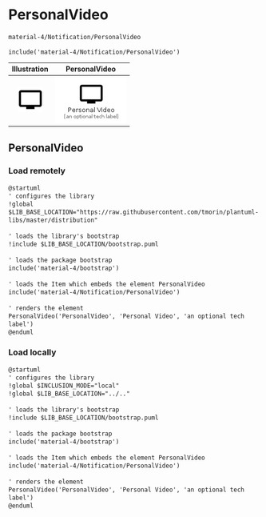 # PersonalVideo


```text
material-4/Notification/PersonalVideo
```

```text
include('material-4/Notification/PersonalVideo')
```



| Illustration | PersonalVideo |
| :---: | :---: |
| ![illustration for Illustration](../../material-4/Notification/PersonalVideo.png) | ![illustration for PersonalVideo](../../material-4/Notification/PersonalVideo.Local.png) |




## PersonalVideo

### Load remotely
```plantuml
@startuml
' configures the library
!global $LIB_BASE_LOCATION="https://raw.githubusercontent.com/tmorin/plantuml-libs/master/distribution"

' loads the library's bootstrap
!include $LIB_BASE_LOCATION/bootstrap.puml

' loads the package bootstrap
include('material-4/bootstrap')

' loads the Item which embeds the element PersonalVideo
include('material-4/Notification/PersonalVideo')

' renders the element
PersonalVideo('PersonalVideo', 'Personal Video', 'an optional tech label')
@enduml
```

### Load locally
```plantuml
@startuml
' configures the library
!global $INCLUSION_MODE="local"
!global $LIB_BASE_LOCATION="../.."

' loads the library's bootstrap
!include $LIB_BASE_LOCATION/bootstrap.puml

' loads the package bootstrap
include('material-4/bootstrap')

' loads the Item which embeds the element PersonalVideo
include('material-4/Notification/PersonalVideo')

' renders the element
PersonalVideo('PersonalVideo', 'Personal Video', 'an optional tech label')
@enduml
```


